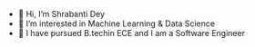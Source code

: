 - 👋 Hi, I’m Shrabanti Dey
- 👀 I’m interested in Machine Learning & Data Science
- 🌱 I have pursued B.techin ECE and I am a Software Engineer


<!---
shrabanti-48/shrabanti-48 is a ✨ special ✨ repository because its `README.md` (this file) appears on your GitHub profile.
You can click the Preview link to take a look at your changes.
--->
